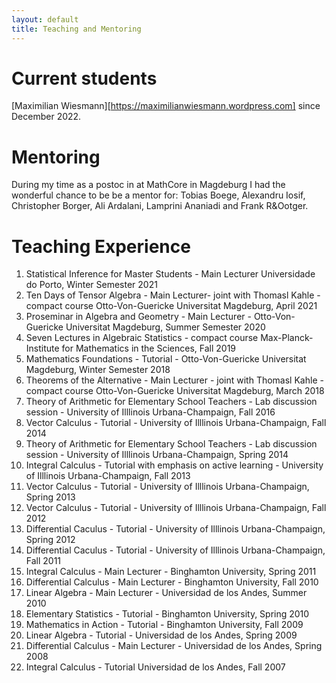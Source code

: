 ```yaml
---
layout: default
title: Teaching and Mentoring
---
```

# Current students
[Maximilian Wiesmann][https://maximilianwiesmann.wordpress.com] since December 2022.

# Mentoring
During my time as a postoc in at MathCore in Magdeburg I had the wonderful chance to be
be a mentor for: Tobias Boege, Alexandru Iosif, Christopher Borger, Ali Ardalani, Lamprini Ananiadi and Frank R&Ootger.
# Teaching Experience

1. Statistical Inference for Master Students - Main Lecturer  Universidade do Porto, Winter Semester 2021 
1. Ten Days of Tensor Algebra - Main Lecturer- joint with Thomasl Kahle - compact course  Otto-Von-Guericke Universitat Magdeburg,  April 2021 
1. Proseminar in Algebra and Geometry - Main Lecturer - Otto-Von-Guericke Universitat Magdeburg,  Summer Semester 2020 
1. Seven Lectures in Algebraic Statistics - compact course  Max-Planck-Institute for Mathematics in the Sciences, Fall 2019 
1. Mathematics Foundations - Tutorial -  Otto-Von-Guericke Universitat Magdeburg,  Winter  Semester 2018 
1. Theorems of the Alternative - Main Lecturer - joint with Thomasl Kahle - compact course  Otto-Von-Guericke Universitat Magdeburg, March 2018 
1. Theory of Arithmetic for Elementary School Teachers - Lab discussion session -  University of Illlinois Urbana-Champaign, Fall 2016 
1. Vector Calculus - Tutorial -  University of Illlinois Urbana-Champaign, Fall 2014 
1. Theory of Arithmetic for Elementary School Teachers - Lab discussion session -  University of Illlinois Urbana-Champaign, Spring 2014 
1. Integral Calculus - Tutorial with emphasis on active learning -  University of Illlinois Urbana-Champaign, Fall 2013 
1. Vector Calculus - Tutorial -  University of Illlinois Urbana-Champaign, Spring 2013 
1. Vector Calculus - Tutorial -  University of Illlinois Urbana-Champaign, Fall 2012 
1. Differential Caculus - Tutorial -  University of Illlinois Urbana-Champaign, Spring 2012 
1. Differential Caculus - Tutorial -  University of Illlinois Urbana-Champaign, Fall 2011 
1. Integral Calculus - Main Lecturer -  Binghamton University, Spring 2011 
1. Differential Calculus - Main Lecturer -  Binghamton University, Fall 2010 
1. Linear Algebra - Main Lecturer - Universidad de los Andes, Summer 2010 
1. Elementary Statistics - Tutorial -  Binghamton University, Spring 2010 
1. Mathematics in Action - Tutorial -  Binghamton University, Fall 2009 
1. Linear Algebra - Tutorial -  Universidad de los Andes, Spring 2009 
1. Differential Calculus - Main Lecturer -  Universidad de los Andes, Spring 2008 
1. Integral Calculus - Tutorial   Universidad de los Andes, Fall 2007 


[def]: https://maximilianwiesmann.wordpress.com